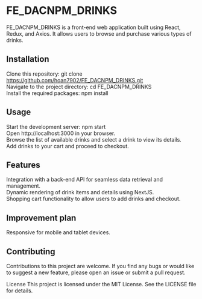 # FE_DACNPM_DRINKS
FE_DACNPM_DRINKS is a front-end web application built using React, Redux, and Axios. It allows users to browse and purchase various types of drinks.

## Installation
Clone this repository: git clone https://github.com/hoan7902/FE_DACNPM_DRINKS.git \
Navigate to the project directory: cd FE_DACNPM_DRINKS \
Install the required packages: npm install

## Usage
Start the development server: npm start \
Open http://localhost:3000 in your browser. \
Browse the list of available drinks and select a drink to view its details. \
Add drinks to your cart and proceed to checkout.

## Features
Integration with a back-end API for seamless data retrieval and management. \
Dynamic rendering of drink items and details using NextJS. \
Shopping cart functionality to allow users to add drinks and checkout.

## Improvement plan
Responsive for mobile and tablet devices.

## Contributing
Contributions to this project are welcome. If you find any bugs or would like to suggest a new feature, please open an issue or submit a pull request.

License
This project is licensed under the MIT License. See the LICENSE file for details.
